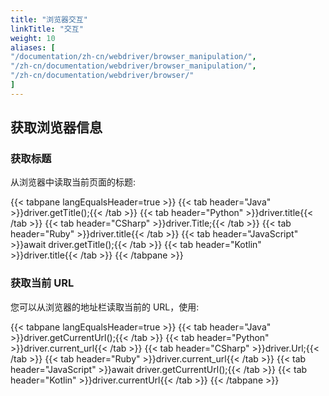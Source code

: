 ```yaml
---
title: "浏览器交互"
linkTitle: "交互"
weight: 10
aliases: [
"/documentation/zh-cn/webdriver/browser_manipulation/",
"/zh-cn/documentation/webdriver/browser_manipulation/",
"/zh-cn/documentation/webdriver/browser/"
]
---
```


## 获取浏览器信息

### 获取标题

从浏览器中读取当前页面的标题:

{{< tabpane langEqualsHeader=true >}}
{{< tab header="Java" >}}driver.getTitle();{{< /tab >}}
{{< tab header="Python" >}}driver.title{{< /tab >}}
{{< tab header="CSharp" >}}driver.Title;{{< /tab >}}
{{< tab header="Ruby" >}}driver.title{{< /tab >}}
{{< tab header="JavaScript" >}}await driver.getTitle();{{< /tab >}}
{{< tab header="Kotlin" >}}driver.title{{< /tab >}}
{{< /tabpane >}}

### 获取当前 URL

您可以从浏览器的地址栏读取当前的 URL，使用:

{{< tabpane langEqualsHeader=true >}}
{{< tab header="Java" >}}driver.getCurrentUrl();{{< /tab >}}
{{< tab header="Python" >}}driver.current_url{{< /tab >}}
{{< tab header="CSharp" >}}driver.Url;{{< /tab >}}
{{< tab header="Ruby" >}}driver.current_url{{< /tab >}}
{{< tab header="JavaScript" >}}await driver.getCurrentUrl();{{< /tab >}}
{{< tab header="Kotlin" >}}driver.currentUrl{{< /tab >}}
{{< /tabpane >}}
